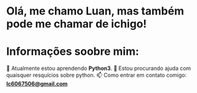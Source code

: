 # Olá, me chamo Luan, mas também pode me chamar de ichigo!

# Informações soobre mim:

🌱 Atualmente estou aprendendo **Python3**.
🤔 Estou procurando ajuda com quaisquer resquícios sobre python.
📫 Como entrar em contato comigo: **lc6067506@gmail.com**
